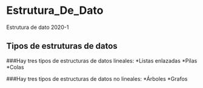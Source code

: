 # Estrutura_De_Dato
Estrutura de dato 2020-1

## Tipos de estruturas de datos
###Hay tres tipos de estructuras de datos lineales:
*Listas enlazadas
*Pilas
*Colas

###Hay tres tipos de estructuras de datos no lineales:
*Árboles
*Grafos
